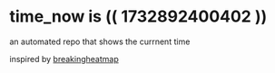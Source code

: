 # time_now is (( 1732892400402 ))

an automated repo that shows the currnent time

inspired by [breakingheatmap](https://github.com/breakingheatmap/breakingheatmap)